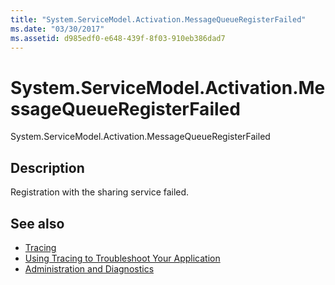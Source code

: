 ```yaml
---
title: "System.ServiceModel.Activation.MessageQueueRegisterFailed"
ms.date: "03/30/2017"
ms.assetid: d985edf0-e648-439f-8f03-910eb386dad7
---
```

# System.ServiceModel.Activation.MessageQueueRegisterFailed
System.ServiceModel.Activation.MessageQueueRegisterFailed  
  
## Description  
 Registration with the sharing service failed.  
  
## See also

- [Tracing](index.md)
- [Using Tracing to Troubleshoot Your Application](using-tracing-to-troubleshoot-your-application.md)
- [Administration and Diagnostics](../index.md)
